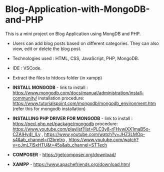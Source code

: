 # Blog-Application-with-MongoDB-and-PHP
This is a mini project on Blog Application using MongDB and PHP.
- Users can add blog posts based on different categories. They can also view, edit or delete the blog post.

- Technologies used : HTML, CSS, JavaScript, PHP, MongoDB.

- IDE : VSCode.

- Extract the files to htdocs folder (in xampp)

- **INSTALL MONGODB** - 
 link to install : https://www.mongodb.com/docs/manual/administration/install-community/
 installation procedure: https://www.tutorialspoint.com/mongodb/mongodb_environment.htm (refer this for mongodb installation)
 
- **INSTALLING PHP DRIVER FOR MONGODB** -
 link to install : https://pecl.php.net/package/mongodb
 procedure: https://www.youtube.com/playlist?list=PLC3y8-rFHvwiXX1maB5o-CZAIHy4I_ILv , https://www.youtube.com/watch?v=JHZ3LMOp-s4&ab_channel=i12bretro , https://www.youtube.com/watch?v=cJmL7lSxHTU&t=45s&ab_channel=STTech

- **COMPOSER** - https://getcomposer.org/download/
- **XAMPP** - https://www.apachefriends.org/download.html
